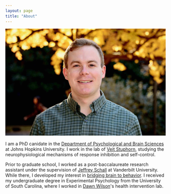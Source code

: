 ```yaml
---
layout: page
title: "About"
---
```


![headshot](/assets/ElseyJG_Pic2.jpg)

I am a PhD canidate in the [Department of Psychological and Brain Sciences](https://pbs.jhu.edu/) at Johns Hopkins University. I work in the lab of [Veit Stuphorn](https://www.hopkinsmedicine.org/research/labs/veit-stuphorn-laboratory), studying the neurophysiological mechanisms of response inhibition and self-control.

Prior to graduate school, I worked as a post-baccalaureate research assistant under the supervision of [Jeffrey Schall](https://www.yorku.ca/science/research/schalljd/) at Vanderbilt University. While there, I developed my interest in [bridging brain to behavior](https://www.annualreviews.org/doi/abs/10.1146/annurev.psych.55.090902.141907). I received my undergraduate degree in Experimental Psychology from the University of South Carolina, where I worked in [Dawn Wilson](https://sc.edu/study/colleges_schools/artsandsciences/psychology/our_people/directory/wilson-king_dawn.php)'s health intervention lab.
